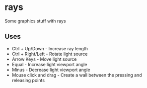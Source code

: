 # rays
Some graphics stuff with rays

## Uses

- Ctrl + Up/Down - Increase ray length
- Ctrl + Right/Left - Rotate light source
- Arrow Keys - Move light source
- Equal - Increase light viewport angle
- Minus - Decrease light viewport angle
- Mouse click and drag - Create a wall between the pressing and releasing points
